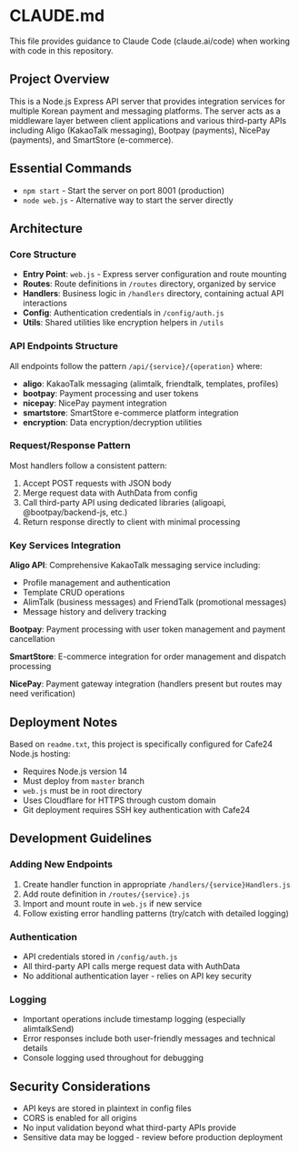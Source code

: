 # CLAUDE.md

This file provides guidance to Claude Code (claude.ai/code) when working with code in this repository.

## Project Overview

This is a Node.js Express API server that provides integration services for multiple Korean payment and messaging platforms. The server acts as a middleware layer between client applications and various third-party APIs including Aligo (KakaoTalk messaging), Bootpay (payments), NicePay (payments), and SmartStore (e-commerce).

## Essential Commands

- `npm start` - Start the server on port 8001 (production)
- `node web.js` - Alternative way to start the server directly

## Architecture

### Core Structure
- **Entry Point**: `web.js` - Express server configuration and route mounting
- **Routes**: Route definitions in `/routes` directory, organized by service
- **Handlers**: Business logic in `/handlers` directory, containing actual API interactions
- **Config**: Authentication credentials in `/config/auth.js`
- **Utils**: Shared utilities like encryption helpers in `/utils`

### API Endpoints Structure
All endpoints follow the pattern `/api/{service}/{operation}` where:
- **aligo**: KakaoTalk messaging (alimtalk, friendtalk, templates, profiles)
- **bootpay**: Payment processing and user tokens
- **nicepay**: NicePay payment integration
- **smartstore**: SmartStore e-commerce platform integration
- **encryption**: Data encryption/decryption utilities

### Request/Response Pattern
Most handlers follow a consistent pattern:
1. Accept POST requests with JSON body
2. Merge request data with AuthData from config
3. Call third-party API using dedicated libraries (aligoapi, @bootpay/backend-js, etc.)
4. Return response directly to client with minimal processing

### Key Services Integration

**Aligo API**: Comprehensive KakaoTalk messaging service including:
- Profile management and authentication
- Template CRUD operations
- AlimTalk (business messages) and FriendTalk (promotional messages)
- Message history and delivery tracking

**Bootpay**: Payment processing with user token management and payment cancellation

**SmartStore**: E-commerce integration for order management and dispatch processing

**NicePay**: Payment gateway integration (handlers present but routes may need verification)

## Deployment Notes

Based on `readme.txt`, this project is specifically configured for Cafe24 Node.js hosting:
- Requires Node.js version 14
- Must deploy from `master` branch
- `web.js` must be in root directory
- Uses Cloudflare for HTTPS through custom domain
- Git deployment requires SSH key authentication with Cafe24

## Development Guidelines

### Adding New Endpoints
1. Create handler function in appropriate `/handlers/{service}Handlers.js`
2. Add route definition in `/routes/{service}.js`
3. Import and mount route in `web.js` if new service
4. Follow existing error handling patterns (try/catch with detailed logging)

### Authentication
- API credentials stored in `/config/auth.js`
- All third-party API calls merge request data with AuthData
- No additional authentication layer - relies on API key security

### Logging
- Important operations include timestamp logging (especially alimtalkSend)
- Error responses include both user-friendly messages and technical details
- Console logging used throughout for debugging

## Security Considerations

- API keys are stored in plaintext in config files
- CORS is enabled for all origins
- No input validation beyond what third-party APIs provide
- Sensitive data may be logged - review before production deployment